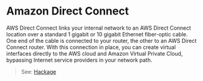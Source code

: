 # Amazon Direct Connect

AWS Direct Connect links your internal network to an AWS Direct Connect location over a standard 1 gigabit or 10 gigabit Ethernet fiber-optic cable. One end of the cable is connected to your router, the other to an AWS Direct Connect router. With this connection in place, you can create virtual interfaces directly to the AWS cloud and Amazon Virtual Private Cloud, bypassing Internet service providers in your network path.

> See: [Hackage](hackage.haskell.org/package/amazonka-directconnect)

